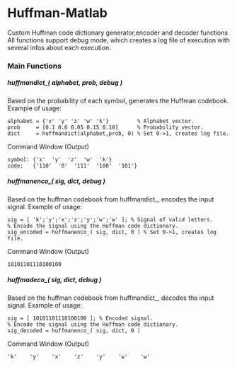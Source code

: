 # Huffman-Matlab
Custom Huffman code dictionary generator,encoder and decoder functions
All functions support debug mode, which creates a log file of execution
with several infos about each execution.

### Main Functions
##### huffmandict_( alphabet, prob, debug )
Based on the probability of each symbol, generates the Huffman codebook.
Example of usage:

    alphabet = {'x' 'y' 'z' 'w' 'k'}         % Alphabet vector.                               
    prob     = [0.1 0.6 0.05 0.15 0.10]      % Probability vector.     
    dict     = huffmandict(alphabet,prob, 0) % Set 0->1, creates log file. 

Command Window (Output)

    symbol: {'x'  'y'  'z'  'w'  'k'}
    code:   {'110'  '0'  '111'  '100'  '101'}

 
##### huffmanenco_( sig, dict, debug )
Based on the huffman codebook from huffmandict_, encodes the input signal.
Example of usage: 

    sig = [ 'k';'y';'x';'z';'y';'w';'w' ]; % Signal of valid letters.
    % Encode the signal using the Huffman code dictionary.
    sig_encoded = huffmanenco_( sig, dict, 0 ) % Set 0->1, creates log file.

Command Window (Output)
 
    10101101110100100
    
##### huffmadeco_( sig, dict, debug )
Based on the huffman codebook from huffmandict_, decodes the input signal.
Example of usage: 

    sig = [ 10101101110100100 ]; % Εncoded signal.
    % Encode the signal using the Huffman code dictionary.
    sig_decoded = huffmanenco_( sig, dict, 0 )

Command Window (Output)
 
    'k'    'y'    'x'    'z'    'y'    'w'    'w'
